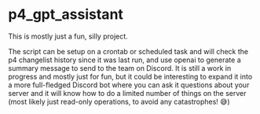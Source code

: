 # p4_gpt_assistant
This is mostly just a fun, silly project. 

The script can be setup on a crontab or scheduled task and will check the p4 changelist history since it was last run, and use openai to generate a summary message to send to the team on Discord. It is still a work in progress and mostly just for fun, but it could be interesting to expand it into a more full-fledged Discord bot where you can ask it questions about your server and it will know how to do a limited number of things on the server (most likely just read-only operations, to avoid any catastrophes! 😅)
